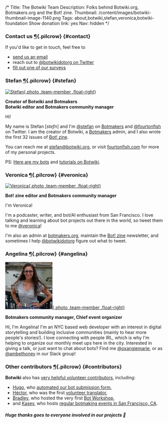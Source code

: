 /*
Title: The Botwiki Team
Description: Folks behind Botwiki.org, Botmakers.org and the Bot! zine.
Thumbnail: /content/images/botwiki-thumbnail-image-1140.png
Tags: about,botwiki,stefan,veronica,botwiki-foundation
Show donation link: yes
Nav: hidden
*/

### Contact us [¶](#contact){.pilcrow} {#contact}

If you'd like to get in touch, feel free to 

- [send us an email](mailto:stefan@botwiki.org?cc=v@veronicabelmont.com)
- reach out to [@botwikidotorg on Twitter](https://twitter.com/botwikidotorg)
- [fill out one of our surveys](/about/surveys/)

### Stefan [¶](#stefan){.pilcrow} {#stefan}

[![Stefan](/content/about/images/stefan.png){.photo .team-member .float-right}](https://twitter.com/fourtonfish)

**Creator of Botwiki and Botmakers<br/>
Botwiki editor and Botmakers community manager**

Hi!

My name is Stefan [*stefn*] and I'm [@stefan](https://botmakers.slack.com/messages/@stefan/details/) on [Botmakers](https://botmakers.org/) and [@fourtonfish](https://twitter.com/fourtonfish) on Twitter. I am the creator of Botwiki, a [Botmakers](https://botmakers.org/) admin, and I also wrote the first 32 issues of [Bot! zine](https://botzine.org/).


You can reach me at [stefan@botwiki.org](mailto:stefan@botwiki.org), or visit [fourtonfish.com](https://fourtonfish.com/) for more of my personal projects.

PS: [Here are my bots](https://twitter.com/fourtonfish/lists/my-twitterbots/members) and [tutorials on Botwiki](/tag/fourtonfish+tutorial/).



### Veronica [¶](#veronica){.pilcrow} {#veronica}

[![Veronica](/content/about/images/veronica.jpg){.photo .team-member .float-right}](https://twitter.com/Veronica)

**Bot! zine editor and Botmakers community manager**


I'm Veronica!

I'm a podcaster, writer, and bot/AI enthusiast from San Francisco. I love talking and learning about bot projects out there in the world, so tweet them to me [@veronica](https://twitter.com/veronica)!

I'm also an admin at [botmakers.org](https://botmakers.org/), maintain the [Bot! zine](https://botzine.org/) newsletter, and sometimes I help [@botwikidotorg](https://twitter.com/botwikidotorg) figure out what to tweet.


### Angelina [¶](#angelina){.pilcrow} {#angelina}

[![Angelina](/content/about/images/angelina.jpg){.photo .team-member .float-right}](https://twitter.com/oxangiemarie)

**Botmakers community manager, Chief event organizer**


Hi, I'm Angelina! I'm an NYC based web developer with an interest in digital storytelling and building inclusive communities (mainly to hear more people's stories!). I love connecting with people IRL, which is why I'm helping to organize our monthly meet ups here in the city. Interested in giving a talk, or just want to chat about bots? Find me [@oxangiemarie](https://twitter.com/), or as [@ambethoney](https://botmakers.slack.com/messages/@stefan/details/) in our Slack group!


### Other contributors [¶](#contributors){.pilcrow} {#contributors}


 
**Botwiki** also has [very helpful volunteer contributors](https://github.com/botwiki/botwiki.org/graphs/contributors), including:

- [Hugo](https://twitter.com/hugovk), who [automated our bot submission form](https://github.com/botwiki/botwiki.org/tree/master/submission-form-scripts),
- [Héctor](https://twitter.com/Zentaurus), who was the first [volunteer translator](https://github.com/botwiki/botwiki.org/blob/master/TRANSLATING-CONTENT.md),
- [Bradley](https://twitter.com/air_hadoken), who hosted the very first [Bot Workshop](/bot-workshops/),
- and [Kasey](https://twitter.com/bitpixi), who hosts [regular botmaking events in San Francisco, CA](http://www.meetup.com/Bay-Area-Bot-Arts/).

##### Huge thanks goes to everyone involved in our projects 🙌
